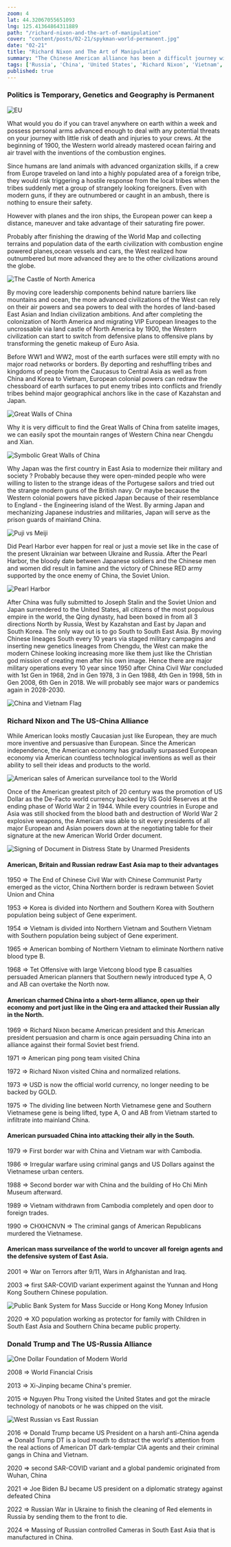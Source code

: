 ```yaml
--- 
zoom: 4
lat: 44.32067055651093 
lng: 125.41364864311889
path: "/richard-nixon-and-the-art-of-manipulation"
cover: "content/posts/02-21/spykman-world-permanent.jpg"
date: "02-21"
title: "Richard Nixon and The Art of Manipulation"
summary: "The Chinese American alliance has been a difficult journey with very few Chinese-Caucasian babies being born that could influence the American society while the casualties of both American and Chinese has been high through their proxy wars."
tags: ['Russia', 'China', 'United States', 'Richard Nixon', 'Vietnam', 'Spykman World','Nicholas Spykman']  
published: true
---
```

### Politics is Temporary, Genetics and Geography is Permanent
![EU](content/posts/02-21/eu.png)

What would you do if you can travel anywhere on earth within a week and possess personal arms advanced enough to deal with any potential threats on your journey with little risk of death and injuries to your crews. At the beginning of 1900, the Western world already mastered ocean fairing and air travel with the inventions of the combustion engines.

Since humans are land animals with advanced organization skills, if a crew from Europe traveled on land into a highly populated area of a foreign tribe, they would risk triggering a hostile response from the local tribes when the tribes suddenly met a group of strangely looking foreigners. Even with modern guns, if they are outnumbered or caught in an ambush, there is nothing to ensure their safety. 

However with planes and the iron ships, the European power can keep a distance, maneuver and take advantage of their saturating fire power. 

Probably after finishing the drawing of the World Map and collecting terrains and population data of the earth civilization with combustion engine powered planes,ocean vessels and cars, the West realized how outnumbered but more advanced they are to the other civilizations around the globe. 

![The Castle of North America](content/posts/02-21/us_castle.png)

By moving core leadership components behind nature barriers like mountains and ocean, the more advanced civilizations of the West can rely on their air powers and sea powers to deal with the hordes of land-based East Asian and Indian civilization ambitions. And after completing the colonization of North America and migrating VIP European lineages to the uncrossable via land castle of North America by 1900, the Western civilization can start to switch from defensive plans to offensive plans by transforming the genetic makeup of Euro Asia. 

Before WW1 and WW2, most of the earth surfaces were still empty with no major road networks or borders. By deporting and reshuffling tribes and kingdoms of people from the Caucasus to Central Asia as well as from China and Korea to Vietnam, European colonial powers can redraw the chessboard of earth surfaces to put enemy tribes into conflicts and friendly tribes behind major geographical anchors like in the case of Kazahstan and Japan.

![Great Walls of China](content/posts/02-21/great_walls_of_china.png)

Why it is very difficult to find the Great Walls of China from satelite images, we can easily spot the mountain ranges of Western China near Chengdu and Xian. 

![Symbolic Great Walls of China](content/posts/02-21/symbolic_great_walls_of_china.png)

Why Japan was the first country in East Asia to modernize their military and society ? Probably because they were open-minded people who were willing to listen to the strange ideas of the Portugese sailors and tried out the strange modern guns of the British navy. Or maybe because the Western colonial powers have picked Japan because of their resemblance to England - the Engineering island of the West. By arming Japan and mechanizing Japanese industries and militaries, Japan will serve as the prison guards of mainland China. 

![Puji vs Meiji](content/posts/02-21/puji_vs_meiji.png)

Did Pearl Harbor ever happen for real or just a movie set like in the case of the present Ukrainian war between Ukraine and Russia. After the Pearl Harbor, the bloody date between Japanese soldiers and the Chinese men and women did result in famine and the victory of Chinese RED army supported by the once enemy of China, the Soviet Union.

![Pearl Harbor](content/posts/02-21/pearl_harbor.png)

After China was fully submitted to Joseph Stalin and the Soviet Union and Japan surrendered to the United States, all citizens of the most populous empire in the world, the Qing dynasty, had been boxed in from all 3 directions North by Russia, West by Kazahstan and East by Japan and South Korea. The only way out is to go South to South East Asia. By moving Chinese lineages South every 10 years via staged military campagins and inserting new genetics lineages from Chengdu, the West can make the modern Chinese looking increasing more like them just like the Christian god mission of creating men after his own image. Hence there are major military operations every 10 year since 1950 after China Civil War concluded with 1st Gen in 1968, 2nd in Gen 1978, 3 in Gen 1988, 4th Gen in 1998, 5th in Gen 2008, 6th Gen in 2018. We will probably see major wars or pandemics again in 2028-2030.

![China and Vietnam Flag](content/posts/02-21/truong_du.png)

### Richard Nixon and The US-China Alliance

While American looks mostly Caucasian just like European, they are much more inventive and persuasive than European. Since the American independence, the American economy has gradually surpassed European economy via American countless technological inventions as well as their ability to sell their ideas and products to the world. 

![American sales of American surveilance tool to the World](https://storage.googleapis.com/spykman-world/iphone-the-mass-surveilance-tool.png)

Once of the American greatest pitch of 20 century was the promotion of US Dollar as the De-Facto world currency backed by US Gold Reserves at the ending phase of World War 2 in 1944. While every countries in Europe and Asia was still shocked from the blood bath and destruction of World War 2 explosive weapons, the American was able to sit every presidents of all major European and Asian powers down at the negotiating table for their signature at the new American World Order document.

![Signing of Document in Distress State by Unarmed Presidents](https://storage.googleapis.com/spykman-world/the-brenton-wood-international-agreement.png)

#### American, Britain and Russian redraw East Asia map to their advantages

1950 ⇒ The End of Chinese Civil War with Chinese Communist Party emerged as the victor, China Northern border is redrawn between Soviet Union and China

1953 ⇒ Korea is divided into Northern and Southern Korea with Southern population being subject of Gene experiment. 

1954 ⇒ Vietnam is divided into Northern Vietnam and Southern Vietnam with Southern population being subject of Gene experiment. 

1965 ⇒ American bombing of Northern Vietnam to eliminate Northern native blood type B.   

1968 ⇒ Tet Offensive with large Vietcong blood type B casualties persuaded American planners that Southern newly introduced type A, O and AB can overtake the North now. 

#### American charmed China into a short-term alliance, open up their economy and port just like in the Qing era and attacked their Russian ally in the North.

1969 ⇒ Richard Nixon became American president and this American president persuasion and charm is once again persuading China into an alliance against their formal Soviet best friend. 

1971 ⇒ American ping pong team visited China

1972 ⇒ Richard Nixon visited China and normalized relations.

1973 ⇒ USD is now the official world currency, no longer needing to be backed by GOLD.

1975 ⇒ The dividing line between North Vietnamese gene and Southern Vietnamese gene is being lifted, type A, O and AB from Vietnam started to infiltrate into mainland China. 

#### American pursuaded China into attacking their ally in the South.
1979 ⇒ First border war with China and Vietnam war with Cambodia.   

1986 ⇒ Irregular warfare using criminal gangs and US Dollars against the Vietnamese urban centers.    

1988 ⇒ Second border war with China and the building of Ho Chi Minh Museum afterward.  

1989 ⇒ Vietnam withdrawn from Cambodia completely and open door to foreign trades.  

1990 ⇒ CHXHCNVN ⇒ The criminal gangs of American Republicans murdered the Vietnamese.

#### American mass surveilance of the world to uncover all foreign agents and the defensive system of East Asia.

2001 ⇒ War on Terrors after 9/11, Wars in Afghanistan and Iraq.  

2003 ⇒ first SAR-COVID variant experiment against the Yunnan and Hong Kong Southern Chinese population.   

![Public Bank System for Mass Succide or Hong Kong Money Infusion](https://storage.googleapis.com/spykman-world/PublicBank.png)  

2020 ⇒ XO population working as protector for family with Children in South East Asia and Southern China became public property. 

### Donald Trump and The US-Russia Alliance
![One Dollar Foundation of Modern World](content/posts/02-21/one_us_dollar.png)

2008 ⇒ World Financial Crisis 

2013 ⇒ Xi-Jinping became China's premier. 

2015 ⇒ Nguyen Phu Trong visited the United States and got the miracle technology of nanobots or he was chipped on the visit. 

![West Russian vs East Russian](content/posts/02-21/West_Russian_vs_East_Russian.png)

2016 
⇒ Donald Trump became US President on a harsh anti-China agenda
⇒ Donald Trump DT is a loud mouth to distract the world's attention from the real actions of American DT dark-templar CIA agents and their criminal gangs in China and Vietnam.

2020
⇒ second SAR-COVID variant and a global pandemic originated from Wuhan, China

2021
⇒ Joe Biden BJ became US president on a diplomatic strategy against defeated China 

2022 
⇒ Russian War in Ukraine to finish the cleaning of Red elements in Russia by sending them to the front to die.

2024
⇒ Massing of Russian controlled Cameras in South East Asia that is manufactured in China.




